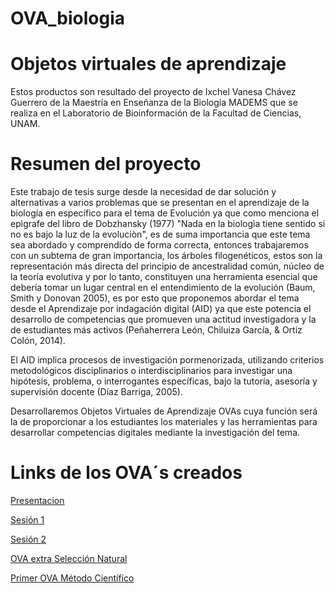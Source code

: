 # OVA_biologia

# Objetos virtuales de aprendizaje

Estos productos son resultado del proyecto de Ixchel Vanesa Chávez Guerrero de la Maestría en Enseñanza de la Biología MADEMS
que se realiza en el Laboratorio de Bioinformación de la Facultad de Ciencias, UNAM.

# Resumen del proyecto

Este trabajo de tesis surge desde la necesidad de dar solución y alternativas a varios problemas que se presentan en el aprendizaje de la biología en específico para el tema de Evolución ya que como menciona el epìgrafe del libro de Dobzhansky (1977) "Nada en la biologìa tiene sentido si no es bajo la luz de la evoluciòn", es de suma importancia que este tema sea abordado y comprendido de forma correcta, entonces trabajaremos con un subtema de gran importancia, los árboles filogenéticos, estos son la representación más directa del principio de ancestralidad común, núcleo de la teoría evolutiva y por lo tanto, constituyen una herramienta esencial que debería tomar un lugar central en el entendimiento de la evolución (Baum, Smith y Donovan 2005), es por esto que proponemos abordar el tema desde el Aprendizaje por indagación digital (AID) ya  que este potencia el desarrollo de competencias que promueven una actitud    investigadora y la de estudiantes más activos (Peñaherrera  León,  Chiluiza  García,  &  Ortiz  Colón,  2014). 

El AID implica procesos de investigación pormenorizada, utilizando criterios   metodológicos   disciplinarios   o   interdisciplinarios para   investigar   una hipótesis, problema, o interrogantes específicas, bajo  la  tutoría,  asesoría  y  supervisión  docente  (Díaz  Barriga, 2005).  

Desarrollaremos Objetos Virtuales de Aprendizaje OVAs cuya función será la de proporcionar a los estudiantes los materiales y las herramientas para desarrollar competencias digitales mediante la investigación del tema. 

# Links de los OVA´s creados

[Presentacion](https://oogjk54dh9j5ggmdv9solw.on.drv.tw/Presentacion/)

[Sesión 1](https://oogjk54dh9j5ggmdv9solw.on.drv.tw/Sesion1/)

[Sesión 2](https://jrhpmbz5sfjjtnztdfyena.on.drv.tw/Sesion2/)

[OVA extra Selección Natural](https://oogjk54dh9j5ggmdv9solw.on.drv.tw/sele/Selecnatu/)

[Primer OVA Método Científico](https://oogjk54dh9j5ggmdv9solw.on.drv.tw/Ova_2022/)
